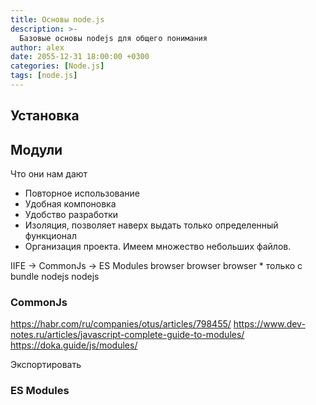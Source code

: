 ```yaml
---
title: Основы node.js
description: >-
  Базовые основы nodejs для общего понимания
author: alex
date: 2055-12-31 18:00:00 +0300
categories: [Node.js]
tags: [node.js]
---
```


## Установка

## Модули

Что они нам дают

- Повторное использование
- Удобная компоновка
- Удобство разработки
- Изоляция, позволяет наверх выдать только определенный функционал
- Организация проекта. Имеем множество небольших файлов.

IIFE    -> CommonJs ->        ES Modules
browser    browser            browser
           * только с bundle
           nodejs              nodejs

### CommonJs

https://habr.com/ru/companies/otus/articles/798455/
https://www.dev-notes.ru/articles/javascript-complete-guide-to-modules/
https://doka.guide/js/modules/

Экспортировать

### ES Modules

